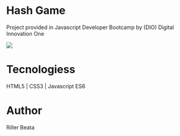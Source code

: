 # Hash Game

Project provided in Javascript Developer Bootcamp by (DIO) Digital Innovation One

![](hashgame.png)

# Tecnologiess

HTML5 | CSS3 | Javascript ES6

# Author

Riller Beata
